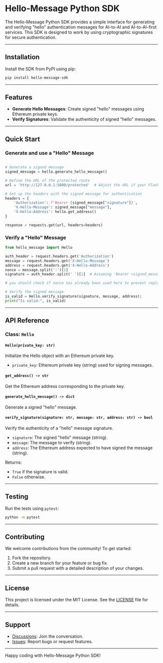 # Hello-Message Python SDK

The Hello-Message Python SDK provides a simple interface for generating and verifying "hello" authentication messages for AI-to-AI and AI-to-AI-first services. This SDK is designed to work by using cryptographic signatures for secure authentication.

---

## Installation

Install the SDK from PyPI using pip:

```bash
pip install hello-message-sdk
```

---

## Features

- **Generate Hello Messages**: Create signed "hello" messages using Ethereum private keys.
- **Verify Signatures**: Validate the authenticity of signed "hello" messages.

---

## Quick Start

### Generate and use a "Hello" Message

```python

# Generate a signed message
signed_message = hello.generate_hello_message()

# Define the URL of the protected route
url = 'http://127.0.0.1:5000/protected'  # Adjust the URL if your Flask service is hosted elsewhere

# Set up the headers with the signed message for authentication
headers = {
    'Authorization': f'Bearer {signed_message["signature"]}',
    'X-Hello-Message': signed_message["message"],
    'X-Hello-Address': hello.get_address()
}

response = requests.get(url, headers=headers)
```

### Verify a "Hello" Message

```python
from hello_message import Hello

auth_header = request.headers.get('Authorization')
message = request.headers.get('X-Hello-Message')
address = request.headers.get('X-Hello-Address')
nonce = message.split(':')[1]
signature = auth_header.split(' ')[1]  # Assuming 'Bearer <signed_message>'

# you should check if nonce has already been used here to prevent replay attacks

# Verify the signed message
is_valid = Hello.verify_signature(signature, message, address):
print("Is valid:", is_valid)
```

---

## API Reference

### Class: `Hello`

#### **`Hello(private_key: str)`**

Initialize the Hello object with an Ethereum private key.

- `private_key`: Ethereum private key (string) used for signing messages.

#### **`get_address() -> str`**

Get the Ethereum address corresponding to the private key.

#### **`generate_hello_message() -> dict`**

Generate a signed "hello" message.

#### **`verify_signature(signature: str, message: str, address: str) -> bool`**

Verify the authenticity of a "hello" message signature.

- `signature`: The signed "hello" message (string).
- `message`: The message to verify (string).
- `address`: The Ethereum address expected to have signed the message (string).

Returns:

- `True` if the signature is valid.
- `False` otherwise.

---

## Testing

Run the tests using `pytest`:

```bash
python -m pytest
```

---

## Contributing

We welcome contributions from the community! To get started:

1. Fork the repository.
2. Create a new branch for your feature or bug fix.
3. Submit a pull request with a detailed description of your changes.

---

## License

This project is licensed under the MIT License. See the [LICENSE](LICENSE) file for details.

---

## Support

- [Discussions](https://github.com/aimxlabs/hello-message-python/discussions): Join the conversation.
- [Issues](https://github.com/aimxlabs/hello-message-python/issues): Report bugs or request features.

---

Happy coding with Hello-Message Python SDK!

